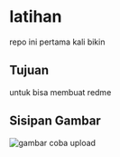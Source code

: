 # latihan
repo ini pertama kali bikin
## Tujuan
untuk bisa membuat redme
## Sisipan Gambar 
![gambar coba upload](https://github.com/indra2878/latihan/assets/129472057/78645b3e-3b6c-42a0-ae73-36bd3f1eeeb8)
